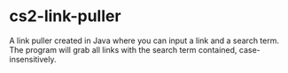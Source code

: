 # cs2-link-puller

A link puller created in Java where you can input a link and a search term. The program will grab all links with the search term contained, case-insensitively.
